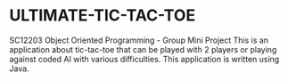 # ULTIMATE-TIC-TAC-TOE
SC12203 Object Oriented Programming - Group Mini Project
This is an application about tic-tac-toe that can be played with 2 players or playing against coded AI with various difficulties. This application is written using Java.
